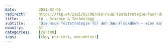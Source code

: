 ```yaml
---
date:          2021-02-06
redirect:      https://tkp.at/2021/02/06/die-neue-teststrategie-fuer-den-dauerlockdown-eine-mathematische-analyse-und-bewertung/
title:         tp - Science & Technology
subtitle:      'Die neue Teststrategie für den Dauerlockdown – eine mathematische Analyse und Bewertung'
country:       AT
categories:    [Zahlen]
tags:          [tkp, pcr-test, massentest]
---
```

